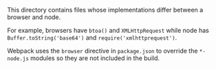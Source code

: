 This directory contains files whose implementations differ between a browser and node.

For example, browsers have `btoa()` and `XMLHttpRequest`
while node has `Buffer.toString('base64')` and `require('xmlhttprequest')`.

Webpack uses the `browser` directive in `package.json` to override the `*-node.js`
modules so they are not included in the build.
